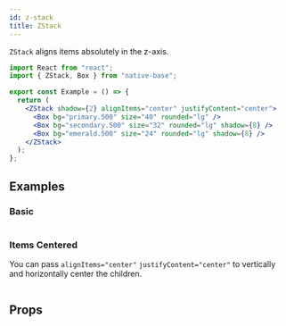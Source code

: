 ```yaml
---
id: z-stack
title: ZStack
---
```


`ZStack` aligns items absolutely in the z-axis.

```jsx isShowcase
import React from "react";
import { ZStack, Box } from "native-base";

export const Example = () => {
  return (
    <ZStack shadow={2} alignItems="center" justifyContent="center">
      <Box bg="primary.500" size="40" rounded="lg" />
      <Box bg="secondary.500" size="32" rounded="lg" shadow={8} />
      <Box bg="emerald.500" size="24" rounded="lg" shadow={8} />
    </ZStack>
  );
};
```

## Examples

### Basic

```ComponentSnackPlayer path=components,primitives,ZStack,example.tsx

```

### Items Centered

You can pass `alignItems="center"` `justifyContent="center"` to vertically and horizontally center the children.

```ComponentSnackPlayer path=components,primitives,ZStack,CenterStack.tsx

```

## Props

```ComponentPropTable path=primitives,ZStack,index.tsx

```
